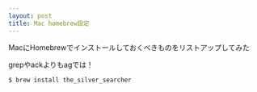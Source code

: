 ```yaml
---
layout: post
title: Mac homebrew設定
---
```


MacにHomebrewでインストールしておくべきものをリストアップしてみた

grepやackよりもagでは！

```
$ brew install the_silver_searcher
```


